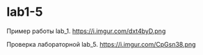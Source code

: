 # lab1-5

Пример работы lab_1.
https://i.imgur.com/dxt4byD.png

Проверка лабораторной lab_5.
https://i.imgur.com/CpGsn38.png
